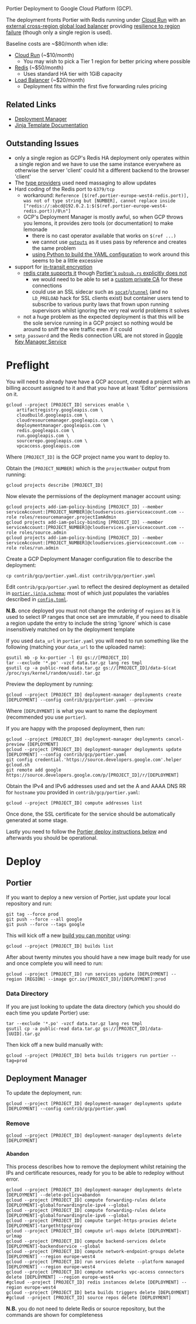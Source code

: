 Portier Deployment to Google Cloud Platform (GCP).

The deployment fronts Portier with Redis running under [Cloud Run](https://cloud.google.com/run) with an [external cross-region global load balancer](https://cloud.google.com/load-balancing/docs/https#cross-region_load_balancing) providing [resilience to region failure](https://cloud.google.com/run/docs/multiple-regions) (though only a single region is used).

Baseline costs are ~$80/month when idle:

 * [Cloud Run](https://cloud.google.com/run/pricing#tables) (~$10/month)
     * You may wish to pick a Tier 1 region for better pricing where possible
 * [Redis](https://cloud.google.com/memorystore/docs/redis/pricing#instance_pricing) (~$50/month)
     * Uses standard HA tier with 1GiB capacity
 * [Load Balancer](https://cloud.google.com/vpc/network-pricing#lb) (~$20/month)
     * Deployment fits within the first five forwarding rules pricing

## Related Links

 * [Deployment Manager](https://cloud.google.com/deployment-manager)
 * [Jinja Template Documentation](https://jinja.palletsprojects.com/en/2.11.x/templates/)

## Outstanding Issues

 * only a single region as GCP's Redis HA deployment only operates within a single region and we have to use the same instance everywhere as otherwise the server 'client' could hit a different backend to the browser 'client'
 * The [type providers](https://cloud.google.com/deployment-manager/docs/configuration/type-providers/advanced-configuration-options) used need massaging to allow updates
 * Hard coding of the Redis port to `6379/tcp`
     * workaround: `Reference [$(ref.portier-europe-west4-redis.port)], was not of type string but [NUMBER], cannot replace inside ["redis://:abcd@192.0.2.1:$($(ref.portier-europe-west4-redis.port))/0\n"]`
     * GCP's Deployment Manager is mostly awful, so when GCP throws you lemons, it provides zero tools (or documentation) to make lemonade
         * there is no cast operator available that works on `$(ref ...)`
         * we cannot use [`outputs`](https://cloud.google.com/deployment-manager/docs/configuration/expose-information-outputs) as it uses pass by reference and creates the same problem
         * [using Python to build the YAML configuration](https://cloud.google.com/deployment-manager/docs/configuration/templates/create-basic-template#python) to work around this seems to be a little excessive
 * support for [in-transit encryption](https://cloud.google.com/memorystore/docs/redis/in-transit-encryption)
     * [redis crate supports it](https://docs.rs/redis/0.20.0/redis/enum.ConnectionAddr.html#variant.TcpTls) though [Portier's `pubsub.rs` explicitly does not](https://github.com/portier/portier-broker/issues/351)
         * we would need to be able to set a [custom private CA](https://cloud.google.com/memorystore/docs/redis/in-transit-encryption#certificate_authority) for these connections
         * could use an SSL sidecar such as [`socat`](http://www.dest-unreach.org/socat/)/[`stunnel`](https://www.stunnel.org/) (and no `LD_PRELOAD` hack for SSL clients exist) but container users tend to subscribe to various purity laws that frown upon running supervisors whilst ignoring the very real world problems it solves
     * not a huge problem as the expected deployment is that this will be the sole service running in a GCP project so nothing would be around to sniff the wire traffic even if it could
 * `smtp_password` and the Redis connection URL are not stored in [Google Key Manager Service](https://cloud.google.com/kms)

# Preflight

You will need to already have have a GCP account, created a project with an billing account assigned to it and that you have at least 'Editor' permissions on it.

    gcloud --project [PROJECT_ID] services enable \
        artifactregistry.googleapis.com \
        cloudbuild.googleapis.com \
        cloudresourcemanager.googleapis.com \
        deploymentmanager.googleapis.com \
        redis.googleapis.com \
        run.googleapis.com \
        sourcerepo.googleapis.com \
        vpcaccess.googleapis.com

Where `[PROJECT_ID]` is the GCP project name you want to deploy to.

Obtain the `[PROJECT_NUMBER]` which is the `projectNumber` output from running:

    gcloud projects describe [PROJECT_ID]

Now elevate the permissions of the deployment manager account using:

    gcloud projects add-iam-policy-binding [PROJECT_ID] --member serviceAccount:[PROJECT_NUMBER]@cloudservices.gserviceaccount.com --role roles/resourcemanager.projectIamAdmin
    gcloud projects add-iam-policy-binding [PROJECT_ID] --member serviceAccount:[PROJECT_NUMBER]@cloudservices.gserviceaccount.com --role roles/source.admin
    gcloud projects add-iam-policy-binding [PROJECT_ID] --member serviceAccount:[PROJECT_NUMBER]@cloudservices.gserviceaccount.com --role roles/run.admin

Create a GCP Deployment Manager configuration file to describe the deployment:

    cp contrib/gcp/portier.yaml.dist contrib/gcp/portier.yaml

Edit `contrib/gcp/portier.yaml` to reflect the desired deployment as detailed in [`portier.jinja.schema`](./portier.jinja.schema); most of which just populates the variables described in [`config.toml`](../../config.toml.dist).

**N.B.** once deployed you must not change the *ordering* of `regions` as it is used to select IP ranges that once set are immutable, if you need to disable a region update the entry to include the string 'ignore' which is case insensitively matched on by the deployment template

If you used `data_url` in `portier.yaml` you will need to run something like the following (matching your `data_url` to the uploaded name):

    gsutil mb -p kx-portier -l EU gs://[PROJECT_ID]
    tar --exclude '*.po' -vzcf data.tar.gz lang res tmpl
    gsutil cp -a public-read data.tar.gz gs://[PROJECT_ID]/data-$(cat /proc/sys/kernel/random/uuid).tar.gz

Preview the deployment by running:

    gcloud --project [PROJECT_ID] deployment-manager deployments create [DEPLOYMENT] --config contrib/gcp/portier.yaml --preview

Where `[DEPLOYMENT]` is what you want to name the deployment (recommended you use `portier`).

If you are happy with the proposed deployment, then run:

    gcloud --project [PROJECT_ID] deployment-manager deployments cancel-preview [DEPLOYMENT]
    gcloud --project [PROJECT_ID] deployment-manager deployments update [DEPLOYMENT] --config contrib/gcp/portier.yaml
    git config credential.'https://source.developers.google.com'.helper gcloud.sh
    git remote add google https://source.developers.google.com/p/[PROJECT_ID]/r/[DEPLOYMENT]

Obtain the IPv4 and IPv6 addresses used and set the A and AAAA DNS RR for `hostname` you provided in `contrib/gcp/portier.yaml`:

    gcloud --project [PROJECT_ID] compute addresses list

Once done, the SSL certificate for the service should be automatically generated at some stage.

Lastly you need to follow the [Portier deploy instructions below](#portier) and afterwards you should be operational.

# Deploy

## Portier

If you want to deploy a new version of Portier, just update your local repository and run:

    git tag --force prod
    git push --force --all google
    git push --force --tags google

This will kick off a new [build you can monitor](https://console.cloud.google.com/cloud-build/dashboard) using:

    gcloud --project [PROJECT_ID] builds list

After about twenty minutes you should have a new image built ready for use and once complete you will need to run:

    gcloud --project [PROJECT_ID] run services update [DEPLOYMENT] --region [REGION] --image gcr.io/[PROJECT_ID]/[DEPLOYMENT]:prod

### Data Directory

If you are just looking to update the data directory (which you should do each time you update Portier) use:

    tar --exclude '*.po' -vzcf data.tar.gz lang res tmpl
    gsutil cp -a public-read data.tar.gz gs://[PROJECT_ID]/data-[UUID].tar.gz

Then kick off a new build manually with:

    gcloud --project [PROJECT_ID] beta builds triggers run portier --tag=prod

## Deployment Manager

To update the deployment, run:

    gcloud --project [PROJECT_ID] deployment-manager deployments update [DEPLOYMENT] --config contrib/gcp/portier.yaml

### Remove

    gcloud --project [PROJECT_ID] deployment-manager deployments delete [DEPLOYMENT]

#### Abandon

This process describes how to remove the deployment whilst retaining the IPs and certificate resources, ready for you to be able to redeploy without error.

    gcloud --project [PROJECT_ID] deployment-manager deployments delete [DEPLOYMENT] --delete-policy=abandon
    gcloud --project [PROJECT_ID] compute forwarding-rules delete [DEPLOYMENT]-globalforwardingrule-ipv4 --global
    gcloud --project [PROJECT_ID] compute forwarding-rules delete [DEPLOYMENT]-globalforwardingrule-ipv6 --global
    gcloud --project [PROJECT_ID] compute target-https-proxies delete [DEPLOYMENT]-targethttpsproxy
    gcloud --project [PROJECT_ID] compute url-maps delete [DEPLOYMENT]-urlmap
    gcloud --project [PROJECT_ID] compute backend-services delete [DEPLOYMENT]-backendservice --global
    gcloud --project [PROJECT_ID] compute network-endpoint-groups delete [DEPLOYMENT] --region europe-west4
    gcloud --project [PROJECT_ID] run services delete --platform managed [DEPLOYMENT] --region europe-west4
    gcloud --project [PROJECT_ID] compute networks vpc-access connectors delete [DEPLOYMENT] --region europe-west4
    #gcloud --project [PROJECT_ID] redis instances delete [DEPLOYMENT] --region europe-west4
    gcloud --project [PROJECT_ID] beta builds triggers delete [DEPLOYMENT]
    #gcloud --project [PROJECT_ID] source repos delete [DEPLOYMENT]

**N.B.** you do not need to delete Redis or source repository, but the commands are shown for completeness
